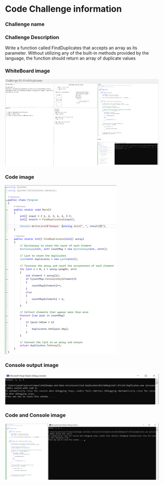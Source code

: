 # Code Challenge information

### Challenge name


### Challenge Description
Write a function called FindDuplicates that accepts an array as its parameter.
Without utilizing any of the built-in methods provided by the language, 
the function should return an array of duplicate values 

###  WhiteBoard image
![whitebroad](Find_Duplicates/whiteboard5.png)

### Code image 
![whitebroad](Find_Duplicates/code5.png)

### Console output image
![console out put](Find_Duplicates/console.png)

### Code and Console image
![console out put](Find_Duplicates/output.png)

